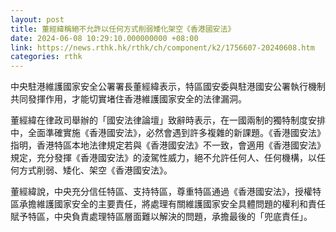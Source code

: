 ```yaml
---
layout: post
title: 董經緯稱絕不允許以任何方式削弱矮化架空《香港國安法》
date: 2024-06-08 10:29:10.000000000 +08:00
link: https://news.rthk.hk/rthk/ch/component/k2/1756607-20240608.htm
categories: rthk
---
```


中央駐港維護國家安全公署署長董經緯表示，特區國安委與駐港國安公署執行機制共同發揮作用，才能切實堵住香港維護國家安全的法律漏洞。

董經緯在律政司舉辦的「國安法律論壇」致辭時表示，在一國兩制的獨特制度安排中，全面準確實施《香港國安法》，必然會遇到許多複雜的新課題。《香港國安法》指明，香港特區本地法律規定若與《香港國安法》不一致，會適用《香港國安法》規定，充分發揮《香港國安法》的淩駕性威力，絕不允許任何人、任何機構，以任何方式削弱、矮化、架空《香港國安法》。

董經緯說，中央充分信任特區、支持特區，尊重特區通過《香港國安法》，授權特區承擔維護國家安全的主要責任，將處理有關維護國家安全具體問題的權利和責任賦予特區，中央負責處理特區層面難以解決的問題，承擔最後的「兜底責任」。
